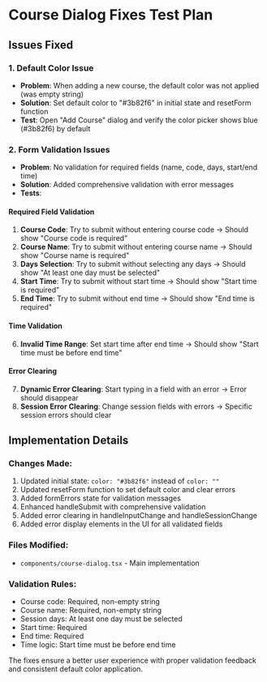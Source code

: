 # Course Dialog Fixes Test Plan

## Issues Fixed

### 1. Default Color Issue
- **Problem**: When adding a new course, the default color was not applied (was empty string)
- **Solution**: Set default color to "#3b82f6" in initial state and resetForm function
- **Test**: Open "Add Course" dialog and verify the color picker shows blue (#3b82f6) by default

### 2. Form Validation Issues
- **Problem**: No validation for required fields (name, code, days, start/end time)
- **Solution**: Added comprehensive validation with error messages
- **Tests**:

#### Required Field Validation
1. **Course Code**: Try to submit without entering course code → Should show "Course code is required"
2. **Course Name**: Try to submit without entering course name → Should show "Course name is required"
3. **Days Selection**: Try to submit without selecting any days → Should show "At least one day must be selected"
4. **Start Time**: Try to submit without start time → Should show "Start time is required"
5. **End Time**: Try to submit without end time → Should show "End time is required"

#### Time Validation
6. **Invalid Time Range**: Set start time after end time → Should show "Start time must be before end time"

#### Error Clearing
7. **Dynamic Error Clearing**: Start typing in a field with an error → Error should disappear
8. **Session Error Clearing**: Change session fields with errors → Specific session errors should clear

## Implementation Details

### Changes Made:
1. Updated initial state: `color: "#3b82f6"` instead of `color: ""`
2. Updated resetForm function to set default color and clear errors
3. Added formErrors state for validation messages
4. Enhanced handleSubmit with comprehensive validation
5. Added error clearing in handleInputChange and handleSessionChange
6. Added error display elements in the UI for all validated fields

### Files Modified:
- `components/course-dialog.tsx` - Main implementation

### Validation Rules:
- Course code: Required, non-empty string
- Course name: Required, non-empty string  
- Session days: At least one day must be selected
- Start time: Required
- End time: Required
- Time logic: Start time must be before end time

The fixes ensure a better user experience with proper validation feedback and consistent default color application.